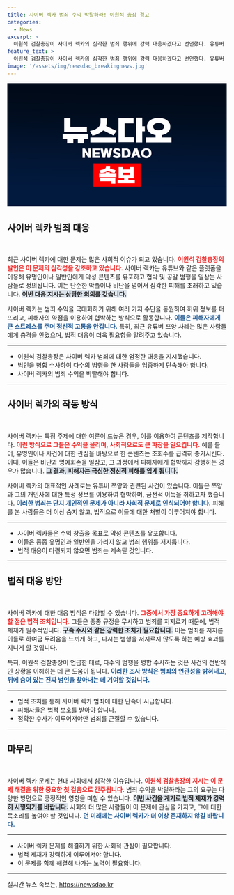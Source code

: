 ```yaml
---
title: 사이버 렉카 범죄 수익 박탈하라! 이원석 총장 경고
categories:
  - News
excerpt: >
  이원석 검찰총장이 사이버 렉카의 심각한 범죄 행위에 강력 대응하겠다고 선언했다. 유튜버 쯔양을 협박한 사건을 포함해, 악성 콘텐츠 유포에 대한 엄정한 법집행이 시작된다. 이 사안이 가져올 파장은? 클릭하여 더 알아보세요!
feature_text: >
  이원석 검찰총장이 사이버 렉카의 심각한 범죄 행위에 강력 대응하겠다고 선언했다. 유튜버 쯔양을 협박한 사건을 포함해, 악성 콘텐츠 유포에 대한 엄정한 법집행이 시작된다. 이 사안이 가져올 파장은? 클릭하여 더 알아보세요!
image: '/assets/img/newsdao_breakingnews.jpg'
---
```


<p><img src="/assets/img/newsdao_breakingnews.jpg" alt="ranknews 속보" /></p>

<h2 data-ke-size="size26">사이버 렉카 범죄 대응</h2>

<p data-ke-size="size16">&nbsp;</p>

<p>최근 사이버 렉카에 대한 문제는 많은 사회적 이슈가 되고 있습니다. <b><span style="color: #ee2323;">이원석 검찰총장의 발언은 이 문제의 심각성을 강조하고 있습니다.</span></b> 사이버 렉카는 유튜브와 같은 플랫폼을 이용해 유명인이나 일반인에게 악성 콘텐츠를 유포하고 협박 및 공갈 범행을 일삼는 사람들로 정의됩니다. 이는 단순한 악플이나 비난을 넘어서 심각한 피해를 초래하고 있습니다. <b><span style="background-color: #21538527;">이번 대응 지시는 상당한 의의를 갖습니다.</span></b></p>

<p>사이버 렉카는 범죄 수익을 극대화하기 위해 여러 가지 수단을 동원하여 허위 정보를 퍼뜨리고, 피해자의 약점을 이용하여 협박하는 방식으로 활동합니다. <b><span style="color: #1a5490;">이들은 피해자에게 큰 스트레스를 주며 정신적 고통을 안깁니다.</span></b> 특히, 최근 유튜버 쯔양 사례는 많은 사람들에게 충격을 안겼으며, 법적 대응이 더욱 필요함을 알려주고 있습니다.</p>

<hr>

<ul>
<li>이원석 검찰총장은 사이버 렉카 범죄에 대한 엄정한 대응을 지시했습니다.</li>
<li>범인을 병합 수사하여 다수의 범행을 한 사람들을 엄중하게 단속해야 합니다.</li>
<li>사이버 렉카의 범죄 수익을 박탈해야 합니다.</li>
</ul>

<hr>

<h2 data-ke-size="size26">사이버 렉카의 작동 방식</h2>

<p data-ke-size="size16">&nbsp;</p>

<p>사이버 렉카는 특정 주제에 대한 여론이 드높은 경우, 이를 이용하여 콘텐츠를 제작합니다. <b><span style="color: #ee2323;">이런 방식으로 그들은 수익을 올리며, 사회적으로도 큰 파장을 일으킵니다.</span></b> 예를 들어, 유명인이나 사건에 대한 관심을 바탕으로 한 콘텐츠는 조회수를 급격히 증가시킨다. 이때, 이들은 비난과 명예회손을 일삼고, 그 과정에서 피해자에게 협박까지 감행하는 경우가 많습니다. <b><span style="background-color: #21538527;">그 결과, 피해자는 극심한 정신적 피해를 입게 됩니다.</span></b></p>

<p>사이버 렉카의 대표적인 사례로는 유튜버 쯔양과 관련된 사건이 있습니다. 이들은 쯔양과 그의 개인사에 대한 특정 정보를 이용하여 협박하며, 금전적 이득을 취하고자 했습니다. <b><span style="color: #1a5490;">이러한 범죄는 단지 개인적인 문제가 아니라 사회적 문제로 인식되어야 합니다.</span></b> 피해를 본 사람들은 더 이상 숨지 않고, 법적으로 이들에 대한 처벌이 이루어져야 합니다.</p>

<hr>

<ul>
<li>사이버 렉카들은 수익 창출을 목표로 악성 콘텐츠를 유포합니다.</li>
<li>이들은 종종 유명인과 일반인을 가리지 않고 범죄 행위를 저지릅니다.</li>
<li>법적 대응이 마련되지 않으면 범죄는 계속될 것입니다.</li>
</ul>

<hr>

<h2 data-ke-size="size26">법적 대응 방안</h2>

<p data-ke-size="size16">&nbsp;</p>

<p>사이버 렉카에 대한 대응 방식은 다양할 수 있습니다. <b><span style="color: #ee2323;">그중에서 가장 중요하게 고려해야 할 점은 법적 조치입니다.</span></b> 그들은 종종 규정을 무시하고 범죄를 저지르기 때문에, 법적 제재가 필수적입니다. <b><span style="background-color: #21538527;">구속 수사와 같은 강력한 조치가 필요합니다.</span></b> 이는 범죄를 저지른 이들로 하여금 두려움을 느끼게 하고, 다시는 범행을 저지르지 않도록 하는 예방 효과를 지니게 할 것입니다.</p>

<p>특히, 이원석 검찰총장이 언급한 대로, 다수의 범행을 병합 수사하는 것은 사건의 전반적인 상황을 이해하는 데 큰 도움이 됩니다. <b><span style="color: #1a5490;">이러한 조사 방식은 범죄의 연관성을 밝혀내고, 뒤에 숨어 있는 진짜 범인을 찾아내는 데 기여할 것입니다.</span></b></p>

<hr>

<ul>
<li>법적 조치를 통해 사이버 렉카 범죄에 대한 단속이 시급합니다.</li>
<li>피해자들은 법적 보호를 받아야 합니다.</li>
<li>정확한 수사가 이루어져야만 범죄를 근절할 수 있습니다.</li>
</ul>

<hr>

<h2 data-ke-size="size26">마무리</h2>

<p data-ke-size="size16">&nbsp;</p>

<p>사이버 렉카 문제는 현대 사회에서 심각한 이슈입니다. <b><span style="color: #ee2323;">이원석 검찰총장의 지시는 이 문제 해결을 위한 중요한 첫 걸음으로 간주됩니다.</span></b> 범죄 수익을 박탈하라는 그의 요구는 다양한 방면으로 긍정적인 영향을 미칠 수 있습니다. <b><span style="background-color: #21538527;">이번 사건을 계기로 법적 제재가 강력히 시행되기를 바랍니다.</span></b> 사회의 더 많은 사람들이 이 문제에 관심을 가지고, 그에 대한 목소리를 높여야 할 것입니다. <b><span style="color: #1a5490;">먼 미래에는 사이버 렉카가 더 이상 존재하지 않길 바랍니다.</span></b> </p>

<hr>

<ul>
<li>사이버 렉카 문제를 해결하기 위한 사회적 관심이 필요합니다.</li>
<li>법적 제재가 강력하게 이루어져야 합니다.</li>
<li>이 문제를 함께 해결해 나가는 노력이 필요합니다.</li>
</ul>

<hr>
실시간 뉴스 속보는, <a href="https://newsdao.kr" rel="dofollow">https://newsdao.kr</a>


